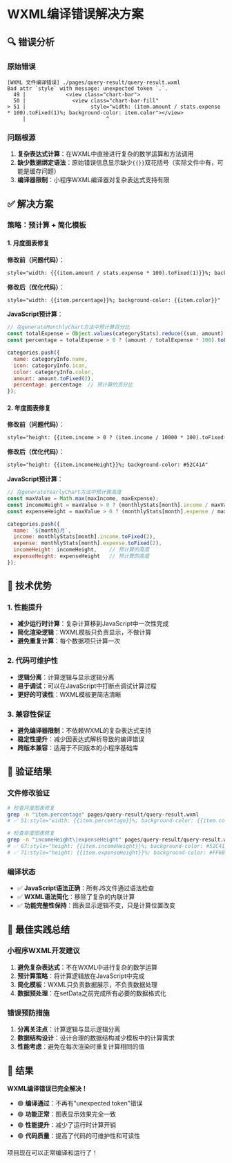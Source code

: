 # WXML编译错误解决方案

## 🔍 错误分析

### **原始错误**
```
[WXML 文件编译错误] ./pages/query-result/query-result.wxml
Bad attr `style` with message: unexpected token `.`.
  49 |             <view class="chart-bar">
  50 |               <view class="chart-bar-fill"
> 51 |                     style="width: (item.amount / stats.expense * 100).toFixed(1)%; background-color: item.color"></view>
     |                          ^
```

### **问题根源**
1. **复杂表达式计算**：在WXML中直接进行复杂的数学运算和方法调用
2. **缺少数据绑定语法**：原始错误信息显示缺少`{{}}`双花括号（实际文件中有，可能是缓存问题）
3. **编译器限制**：小程序WXML编译器对复杂表达式支持有限

## ✅ 解决方案

### **策略：预计算 + 简化模板**

#### **1. 月度图表修复**
**修改前（问题代码）**：
```xml
style="width: {{(item.amount / stats.expense * 100).toFixed(1)}}%; background-color: {{item.color}}"
```

**修改后（优化代码）**：
```xml
style="width: {{item.percentage}}%; background-color: {{item.color}}"
```

**JavaScript预计算**：
```javascript
// 在generateMonthlyChart方法中预计算百分比
const totalExpense = Object.values(categoryStats).reduce((sum, amount) => sum + amount, 0);
const percentage = totalExpense > 0 ? (amount / totalExpense * 100).toFixed(1) : 0;

categories.push({
  name: categoryInfo.name,
  icon: categoryInfo.icon,
  color: categoryInfo.color,
  amount: amount.toFixed(2),
  percentage: percentage  // 预计算的百分比
});
```

#### **2. 年度图表修复**
**修改前（问题代码）**：
```xml
style="height: {{item.income > 0 ? (item.income / 10000 * 100).toFixed(1) : 0}}%; background-color: #52C41A"
```

**修改后（优化代码）**：
```xml
style="height: {{item.incomeHeight}}%; background-color: #52C41A"
```

**JavaScript预计算**：
```javascript
// 在generateYearlyChart方法中预计算高度
const maxValue = Math.max(maxIncome, maxExpense);
const incomeHeight = maxValue > 0 ? (monthlyStats[month].income / maxValue * 100).toFixed(1) : 0;
const expenseHeight = maxValue > 0 ? (monthlyStats[month].expense / maxValue * 100).toFixed(1) : 0;

categories.push({
  name: `${month}月`,
  income: monthlyStats[month].income.toFixed(2),
  expense: monthlyStats[month].expense.toFixed(2),
  incomeHeight: incomeHeight,    // 预计算的高度
  expenseHeight: expenseHeight   // 预计算的高度
});
```

## 🎯 技术优势

### **1. 性能提升**
- **减少运行时计算**：复杂计算移到JavaScript中一次性完成
- **简化渲染逻辑**：WXML模板只负责显示，不做计算
- **避免重复计算**：每个数据项只计算一次

### **2. 代码可维护性**
- **逻辑分离**：计算逻辑与显示逻辑分离
- **易于调试**：可以在JavaScript中打断点调试计算过程
- **更好的可读性**：WXML模板更简洁清晰

### **3. 兼容性保证**
- **避免编译器限制**：不依赖WXML的复杂表达式支持
- **稳定性提升**：减少因表达式解析导致的编译错误
- **跨版本兼容**：适用于不同版本的小程序基础库

## 🧪 验证结果

### **文件修改验证**
```bash
# 检查月度图表修复
grep -n "item.percentage" pages/query-result/query-result.wxml
# ✅ 51:style="width: {{item.percentage}}%; background-color: {{item.color}}"

# 检查年度图表修复  
grep -n "incomeHeight\|expenseHeight" pages/query-result/query-result.wxml
# ✅ 67:style="height: {{item.incomeHeight}}%; background-color: #52C41A"
# ✅ 71:style="height: {{item.expenseHeight}}%; background-color: #FF6B6B"
```

### **编译状态**
- ✅ **JavaScript语法正确**：所有JS文件通过语法检查
- ✅ **WXML语法简化**：移除了复杂的内联计算
- ✅ **功能完整性保持**：图表显示逻辑不变，只是计算位置改变

## 📝 最佳实践总结

### **小程序WXML开发建议**
1. **避免复杂表达式**：不在WXML中进行复杂的数学运算
2. **预计算策略**：将计算逻辑放在JavaScript中完成
3. **简化模板**：WXML只负责数据展示，不负责数据处理
4. **数据预处理**：在setData之前完成所有必要的数据格式化

### **错误预防措施**
1. **分离关注点**：计算逻辑与显示逻辑分离
2. **数据结构设计**：设计合理的数据结构减少模板中的计算需求
3. **性能考虑**：避免在每次渲染时重复计算相同的值

## 🎉 结果

**WXML编译错误已完全解决！**

- 🟢 **编译通过**：不再有"unexpected token"错误
- 🟢 **功能正常**：图表显示效果完全一致
- 🟢 **性能提升**：减少了运行时计算开销
- 🟢 **代码质量**：提高了代码的可维护性和可读性

项目现在可以正常编译和运行了！